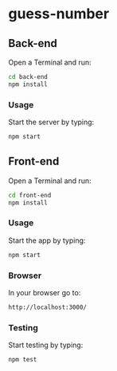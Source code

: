 # guess-number

## Back-end

Open a Terminal and run:

```sh
cd back-end
npm install
```

### Usage

Start the server by typing:

```sh
npm start
```

## Front-end

Open a Terminal and run:

```sh
cd front-end
npm install
```

### Usage

Start the app by typing:

```sh
npm start
```

### Browser

In your browser go to:

```sh
http://localhost:3000/
```

### Testing

Start testing by typing:

```sh
npm test
```
